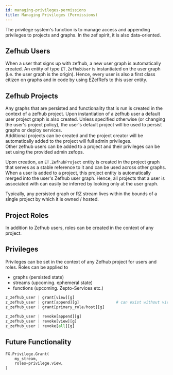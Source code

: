 ```yaml
---
id: managing-privileges-permissions
title: Managing Privileges (Permissions)
---
```


  
The privilege system's function is to manage access and appending privileges to projects and graphs. In the zef spirit, it is also data-oriented.  
  
## Zefhub Users  
When a user that signs up with zefhub, a new user graph is automatically created. An entity of type `ET.ZefhubUser` is instantiated on the user graph (i.e. the user graph is the origin). Hence, every user is also a first class citizen on graphs and in code by using EZefRefs to this user entity.  
  
## Zefhub Projects  
Any graphs that are persisted and functionality that is run is created in the context of a zefhub project. Upon instantiation of a zefhub user a default user project graph is also created. Unless specified otherwise (or changing the user's project policy), the user's default project will be used to persist graphs or deploy services.  
Additional projects can be created and the project creator will be automatically added to the project will full admin privileges.  
Other zefhub users can be added to a project and their privileges can be set using the provided admin zefops.  
  
Upon creation, an `ET.ZefhubProject` entity is created in the project graph that serves as a stable reference to it and can be used across other graphs. When a user is added to a project, this project entity is automatically merged into the user's Zefhub user graph. Hence, all projects that a user is associated with can easily be inferred by looking only at the user graph.  
  
Typically, any persisted graph or RZ stream lives within the bounds of a single project by which it is owned / hosted.  
  
## Project Roles  
In addition to Zefhub users, roles can be created in the context of any project.  
  
  
## Privileges  
Privileges can be set in the context of any Zefhub project for users and roles. Roles can be applied to   
- graphs    (persisted state)  
- streams   (upcoming. ephemeral state)  
- functions (upcoming. Zepto-Services etc.)  
  
  
```python  
z_zefhub_user | grant[view][g]  
z_zefhub_user | grant[append][g]                # can exist without view privileges. TXs executed on zefhub  
z_zefhub_user | grant[primary_role/host][g]  
  
z_zefhub_user | revoke[append][g]  
z_zefhub_user | revoke[view][g]  
z_zefhub_user | revoke[all][g]  
```  
  
  
## Future Functionality  
```python  
FX.Privilege.Grant(  
	my_stream,  
	roles=privilege.view,  
)  
```